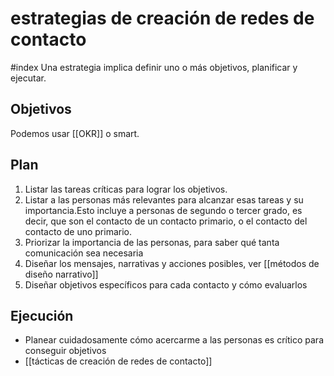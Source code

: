 # estrategias de creación de redes de contacto
#index 
Una estrategia implica definir uno o más objetivos, planificar y ejecutar.

## Objetivos
Podemos usar [[OKR]] o smart.

## Plan
1. Listar las tareas críticas para lograr los objetivos. 
2. Listar a las personas más relevantes para alcanzar esas tareas y su importancia.Esto incluye a personas de segundo o tercer grado, es decir, que son el contacto de un contacto primario, o el contacto del contacto de uno primario.
3. Priorizar la importancia de las personas, para saber qué tanta comunicación sea necesaria
4. Diseñar los mensajes, narrativas y acciones posibles, ver [[métodos de diseño narrativo]]
5. Diseñar objetivos específicos para cada contacto y cómo evaluarlos

## Ejecución
- Planear cuidadosamente cómo acercarme a las personas es crítico para conseguir objetivos
- [[tácticas de creación de redes de contacto]]